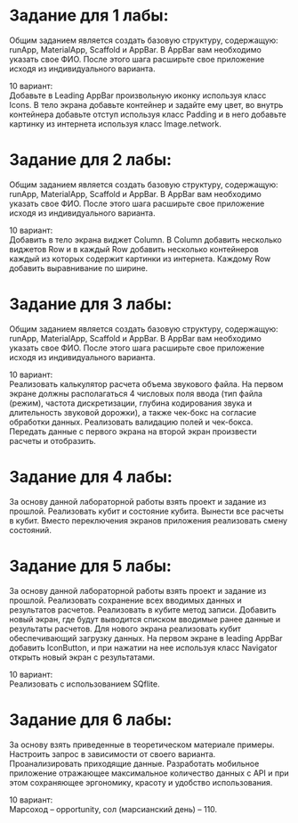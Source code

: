 # Задание для 1 лабы:  
Общим заданием является создать базовую структуру, содержащую: runApp, MaterialApp, Scaffold и AppBar. В AppBar вам необходимо указать свое ФИО. После этого шага расширьте свое приложение исходя из индивидуального варианта.    

10 вариант:  
Добавьте в Leading AppBar произвольную иконку используя класс Icons. В тело экрана добавьте контейнер и задайте ему цвет, во внутрь контейнера добавьте отступ используя класс Padding и в него добавьте картинку из интернета используя класс Image.network.

# Задание для 2 лабы:  
Общим заданием является создать базовую структуру, содержащую: runApp, MaterialApp, Scaffold и AppBar. В AppBar вам необходимо указать свое ФИО. После этого шага расширьте свое приложение исходя из индивидуального варианта.  

10 вариант:  
Добавить в тело экрана виджет Column. В Column добавить несколько виджетов Row и в каждый Row добавить несколько контейнеров каждый из которых содержит картинки из интернета. Каждому Row добавить выравнивание по ширине.

# Задание для 3 лабы:  
Общим заданием является создать базовую структуру, содержащую: runApp, MaterialApp, Scaffold и AppBar. В AppBar вам необходимо указать свое ФИО. После этого шага расширьте свое приложение исходя из индивидуального варианта.  

10 вариант:  
Реализовать калькулятор расчета объема звукового файла. На первом экране должны располагаться 4 числовых поля ввода (тип файла (режим), частота дискретизации, глубина кодирования звука и длительность звуковой дорожки), а также чек-бокс на согласие обработки данных. Реализовать валидацию полей и чек-бокса. Передать данные с первого экрана на второй экран произвести расчеты и отобразить.

# Задание для 4 лабы:  
За основу данной лабораторной работы взять проект и задание из прошлой. Реализовать кубит и состояние кубита. Вынести все расчеты в кубит. Вместо переключения экранов приложения реализовать смену состояний. 

# Задание для 5 лабы:  
За основу данной лабораторной работы взять проект и задание из прошлой. Реализовать сохранение всех вводимых данных и результатов расчетов. Реализовать в кубите метод записи. Добавить новый экран, где будут выводится списком вводимые ранее данные и результаты расчетов. Для нового экрана реализовать кубит обеспечивающий загрузку данных. На первом экране в leading AppBar добавить IconButton, и при нажатии на нее используя класс Navigator открыть новый экран с результатами.  

10 вариант:  
Реализовать с использованием SQflite.

# Задание для 6 лабы:  
За основу взять приведенные в теоретическом материале примеры. Настроить запрос в зависимости от своего варианта. Проанализировать приходящие данные. Разработать мобильное приложение отражающее максимальное количество данных с API и при этом сохраняющее эргономику, красоту и удобство использования.  

10 вариант:  
Марсоход – opportunity, сол (марсианский день) – 110.
